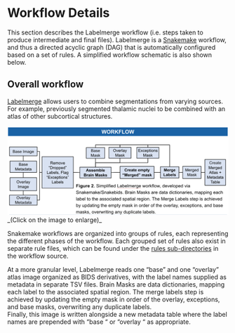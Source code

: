 # Workflow Details

This section describes the Labelmerge workflow (i.e. steps taken to produce 
intermediate and final files). Labelmerge is a 
[Snakemake](https://snakemake.readthedocs.io/en/stable/) workflow, and thus a 
directed acyclic graph (DAG) that is automatically configured based on a set of 
rules. A simplified workflow schematic is also shown below.

## Overall workflow
[Labelmerge](https://github.com/khanlab/labelmerge) allows users to combine
segmentations from varying sources. For example, previously segmented
thalamic nuclei to be combined with an atlas of other subcortical structures. 

<img src="simple_workflow_labelmerge.png" width="800px">
_(Click on the image to enlarge)_

Snakemake workflows are organized into groups of rules, each
representing the different phases of the workflow. Each grouped set of rules 
also exist in separate rule files, which can be found under the 
[rules sub-directories](https://github.com/khanlab/labelmerge/tree/main/labelmerge/workflow/rules) 
in the workflow source. 

At a more granular level, Labelmerge reads one “base” and one “overlay” atlas image organized as BIDS 
derivatives, with the label names supplied as metadata in separate TSV files. Brain Masks are data dictionaries, 
mapping each label to the associated spatial region. The merge labels step is achieved by updating the 
empty mask in order of the overlay, exceptions, and base masks, overwriting any duplicate labels.  
Finally, this image is written alongside a new metadata table where the label names are prepended with 
“base “ or “overlay “ as appropriate. 

